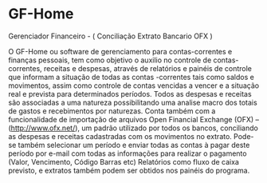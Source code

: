 GF-Home
=======

Gerenciador Financeiro - ( Conciliação Extrato Bancario OFX )

O GF-Home ou software de gerenciamento para contas-correntes e finanças
pessoais, tem como objetivo o auxilio no controle de contas-correntes, receitas e
despesas, através de relatórios e painéis de controle que informam a situação de
todas as contas -correntes tais como saldos e movimentos, assim como controle de
contas vencidas a vencer e a situação real e prevista para determinados períodos.
Todos as despesas e receitas são associadas a uma natureza possibilitando
uma analise macro dos totais de gastos e recebimentos por naturezas.
Conta também com a funcionalidade de importação de arquivos Open
Financial Exchange (OFX) – (http://www.ofx.net/), um padrão utilizado por todos os
bancos, conciliando as despesas e receitas cadastradas com os movimentos no
extrato.
Pode-se também selecionar um período e enviar todas as contas à pagar
deste período por e-mail com todas as informações para realizar o pagamento
(Valor, Vencimento, Código Barras etc)
Relatórios como fluxo de caixa previsto, e extratos também podem ser obtidos
nos painéis do programa.
